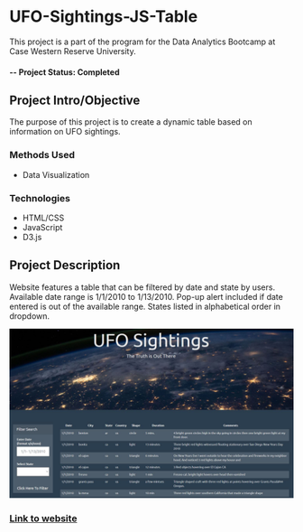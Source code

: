 # UFO-Sightings-JS-Table
This project is a part of the program for the Data Analytics Bootcamp at Case Western Reserve University.

#### -- Project Status: Completed

## Project Intro/Objective
The purpose of this project is to create a dynamic table based on information on UFO sightings. 

### Methods Used
* Data Visualization

### Technologies
* HTML/CSS
* JavaScript
* D3.js

## Project Description
Website features a table that can be filtered by date and state by users. Available date range is 1/1/2010 to 1/13/2010. Pop-up alert included if date entered is out of the available range. States listed in alphabetical order in dropdown.

![screenshot](https://github.com/VL14/UFO_Sightings_JS_Table/blob/master/images/website_image.JPG)

### [Link to website](https://vl14.github.io/javascript-challenge/)
